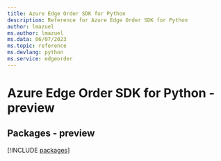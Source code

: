 ```yaml
---
title: Azure Edge Order SDK for Python
description: Reference for Azure Edge Order SDK for Python
author: lmazuel
ms.author: lmazuel
ms.data: 06/07/2023
ms.topic: reference
ms.devlang: python
ms.service: edgeorder
---
```

# Azure Edge Order SDK for Python - preview
## Packages - preview
[!INCLUDE [packages](edge-order-index.md)]